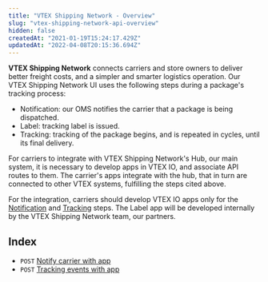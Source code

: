 ```yaml
---
title: "VTEX Shipping Network - Overview"
slug: "vtex-shipping-network-api-overview"
hidden: false
createdAt: "2021-01-19T15:24:17.429Z"
updatedAt: "2022-04-08T20:15:36.694Z"
---
```

**VTEX Shipping Network** connects carriers and store owners to deliver better freight costs, and a simpler and smarter logistics operation. Our VTEX Shipping Network  UI uses the following steps during a package's tracking process:

- Notification: our OMS notifies the carrier that a package is being dispatched.
- Label: tracking label is issued.
- Tracking: tracking of the package begins, and is repeated in cycles, until its final delivery.

For carriers to integrate with VTEX Shipping Network's Hub, our main system, it is necessary to develop apps in VTEX IO, and associate API routes to them. The carrier's apps integrate with the hub, that in turn are connected to other VTEX systems, fulfilling the steps cited above.

For the integration, carriers should develop VTEX IO apps only for the [Notification](https://github.com/vtex-apps/carrier-hubs-examples/tree/main/carrier-notifier-example/docs) and [Tracking](https://github.com/vtex-apps/carrier-hubs-examples/tree/main/carrier-tracking-example)  steps. The Label app will be developed internally by the VTEX Shipping Network team, our partners.

## Index

- `POST` [Notify carrier with app](https://developers.vtex.com/docs/api-reference/vtex-shipping-network-api#post-/-app_name-/v-app_version-/-account-/-workspace-/notify)
- `POST` [Tracking events with app](https://developers.vtex.com/docs/api-reference/vtex-shipping-network-api#post-/-app_name-/v-app_version-/-account-/-workspace-/tracking)
